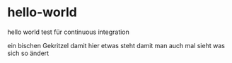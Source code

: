 # hello-world
hello world test für continuous integration

ein bischen Gekritzel damit hier etwas steht
damit man auch mal sieht was sich so ändert
